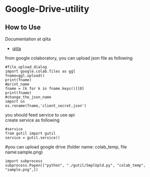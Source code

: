 # Google-Drive-utility
## How to Use
Documentation at qiita
* [qiita](https://qiita.com/hrnckmr/items/e2fd307566580d0cae65)

from google colaboratory, you can upload json file as following
```
#file_upload_dialog
import google.colab.files as ggl
fname=ggl.upload()
print(fname)
#print_name
fname = [k for k in fname.keys()][0]
print(fname)
#change_the_json_name
import os
os.rename(fname,'client_secret.json')
```
you should feed service to use api  
create service as following
```
#service
from gutil import gutil
service = gutil.service()
```

#you can upload google drive (folder name: colab_temp, file name:sample.png)
```
import subprocess
subprocess.Popen(["python", "./gutil/SmplUpld.py", "colab_temp", "sample.png",])
```
